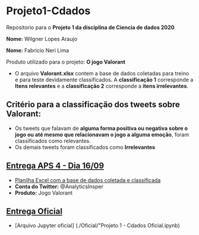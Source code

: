 # Projeto1-Cdados
Repositorio para o **Projeto 1 da disciplina de Ciencia de dados 2020**

**Nome:** Wilgner Lopes Araujo

**Nome:** Fabricio Neri Lima

Produto utilizado para o projeto: **O jogo Valorant**

 - O arquivo **Valorant.xlsx** contem a base de dados coletadas para treino e para teste devidamente classificados. A **classificação 1** corresponde a **Itens relevantes** e a **classificação 2** corresponde a **itens irrelevantes**.

## Critério para a classificação dos tweets sobre Valorant: 

  - Os tweets que falavam de **alguma forma positiva ou negativa sobre o jogo ou até mesmo que relacionavam o jogo a alguma emoção**, foram classificados como relevantes. 
  - Os demais tweets foram classificados como **Irrelevantes**
  
## [Entrega APS 4 - Dia 16/09](./Entrega_APS_4)
  - [Planilha Excel com a base de dados coletada e classificada](./Entrega_APS_4/Valorant.xlsx)
  - **Conta do Twitter:** @AnalyticsInsper
  - **Produto:** Jogo Valorant 

## [Entrega Oficial](./Oficial)
  - [Arquivo Jupyter oficial] (./Oficial/"Projeto 1 - Cdados Oficial.ipynb)
